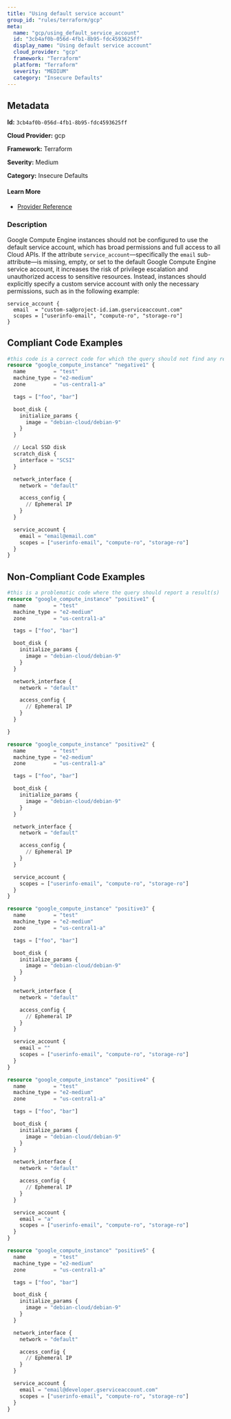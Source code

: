 ```yaml
---
title: "Using default service account"
group_id: "rules/terraform/gcp"
meta:
  name: "gcp/using_default_service_account"
  id: "3cb4af0b-056d-4fb1-8b95-fdc4593625ff"
  display_name: "Using default service account"
  cloud_provider: "gcp"
  framework: "Terraform"
  platform: "Terraform"
  severity: "MEDIUM"
  category: "Insecure Defaults"
---
```

## Metadata

**Id:** `3cb4af0b-056d-4fb1-8b95-fdc4593625ff`

**Cloud Provider:** gcp

**Framework:** Terraform

**Severity:** Medium

**Category:** Insecure Defaults

#### Learn More

 - [Provider Reference](https://registry.terraform.io/providers/hashicorp/google/latest/docs/resources/compute_instance)

### Description

 Google Compute Engine instances should not be configured to use the default service account, which has broad permissions and full access to all Cloud APIs. If the attribute `service_account`—specifically the `email` sub-attribute—is missing, empty, or set to the default Google Compute Engine service account, it increases the risk of privilege escalation and unauthorized access to sensitive resources. Instead, instances should explicitly specify a custom service account with only the necessary permissions, such as in the following example:

```
service_account {
  email  = "custom-sa@project-id.iam.gserviceaccount.com"
  scopes = ["userinfo-email", "compute-ro", "storage-ro"]
}
```


## Compliant Code Examples
```terraform
#this code is a correct code for which the query should not find any result
resource "google_compute_instance" "negative1" {
  name         = "test"
  machine_type = "e2-medium"
  zone         = "us-central1-a"

  tags = ["foo", "bar"]

  boot_disk {
    initialize_params {
      image = "debian-cloud/debian-9"
    }
  }

  // Local SSD disk
  scratch_disk {
    interface = "SCSI"
  }

  network_interface {
    network = "default"

    access_config {
      // Ephemeral IP
    }
  }

  service_account {
    email = "email@email.com"
    scopes = ["userinfo-email", "compute-ro", "storage-ro"]
  }
}
```
## Non-Compliant Code Examples
```terraform
#this is a problematic code where the query should report a result(s)
resource "google_compute_instance" "positive1" {
  name         = "test"
  machine_type = "e2-medium"
  zone         = "us-central1-a"

  tags = ["foo", "bar"]

  boot_disk {
    initialize_params {
      image = "debian-cloud/debian-9"
    }
  }

  network_interface {
    network = "default"

    access_config {
      // Ephemeral IP
    }
  }

}

resource "google_compute_instance" "positive2" {
  name         = "test"
  machine_type = "e2-medium"
  zone         = "us-central1-a"

  tags = ["foo", "bar"]

  boot_disk {
    initialize_params {
      image = "debian-cloud/debian-9"
    }
  }

  network_interface {
    network = "default"

    access_config {
      // Ephemeral IP
    }
  }

  service_account {
    scopes = ["userinfo-email", "compute-ro", "storage-ro"]
  }
}

resource "google_compute_instance" "positive3" {
  name         = "test"
  machine_type = "e2-medium"
  zone         = "us-central1-a"

  tags = ["foo", "bar"]

  boot_disk {
    initialize_params {
      image = "debian-cloud/debian-9"
    }
  }

  network_interface {
    network = "default"

    access_config {
      // Ephemeral IP
    }
  }

  service_account {
    email = ""
    scopes = ["userinfo-email", "compute-ro", "storage-ro"]
  }
}

resource "google_compute_instance" "positive4" {
  name         = "test"
  machine_type = "e2-medium"
  zone         = "us-central1-a"

  tags = ["foo", "bar"]

  boot_disk {
    initialize_params {
      image = "debian-cloud/debian-9"
    }
  }

  network_interface {
    network = "default"

    access_config {
      // Ephemeral IP
    }
  }

  service_account {
    email = "a"
    scopes = ["userinfo-email", "compute-ro", "storage-ro"]
  }
}

resource "google_compute_instance" "positive5" {
  name         = "test"
  machine_type = "e2-medium"
  zone         = "us-central1-a"

  tags = ["foo", "bar"]

  boot_disk {
    initialize_params {
      image = "debian-cloud/debian-9"
    }
  }

  network_interface {
    network = "default"

    access_config {
      // Ephemeral IP
    }
  }

  service_account {
    email = "email@developer.gserviceaccount.com"
    scopes = ["userinfo-email", "compute-ro", "storage-ro"]
  }
}
```